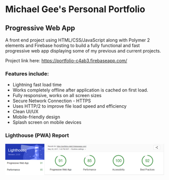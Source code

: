 # Michael Gee's Personal Portfolio

## Progressive Web App

A front end project using HTML/CSS/JavaScript along with Polymer 2 elements and Firebase hosting to build a fully functional and fast progressive web app displaying some of my previous and current projects.

Project link here: https://portfolio-c4ab3.firebaseapp.com/

### Features include:

* Lightning fast load time
* Works completely offline after application is cached on first load.
* Fully responsive, works on all screen sizes
* Secure Network Connection - HTTPS
* Uses HTTP/2 to improve file load speed and efficiency
* Clean UI/UX
* Mobile-friendly design
* Splash screen on mobile devices

### Lighthouse (PWA) Report

![Screenshot](images/test.PNG)
